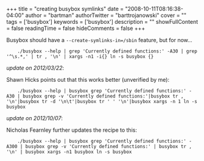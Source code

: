 +++
title = "creating busybox symlinks"
date = "2008-10-11T08:16:38-04:00"
author = "bartman"
authorTwitter = "barttrojanowski"
cover = ""
tags = ['busybox']
keywords = ['busybox']
description = ""
showFullContent = false
readingTime = false
hideComments = false
+++

Busybox should have a `--create-symlinks-in=/sbin` feature, but for now...



        ./busybox --help | grep 'Currently defined functions:' -A30 | grep '^\s.*,' | tr , '\n' | xargs -n1 -i{} ln -s busybox {}



*update on 2012/03/22*:

Shawn Hicks points out that this works better (unverified by me):



        ./busybox --help | busybox grep 'Currently defined functions:' -A30 | busybox grep -v 'Currently defined functions:'|busybox tr , '\n'|busybox tr -d '\n\t'|busybox tr ' ' '\n'|busybox xargs -n 1 ln -s busybox



*update on 2012/10/07*:

Nicholas Fearnley further updates the recipe to this:



        ./busybox --help | busybox grep 'Currently defined functions:' -A300 | busybox grep -v 'Currently defined functions:' | busybox tr , '\n' | busybox xargs -n1 busybox ln -s busybox
